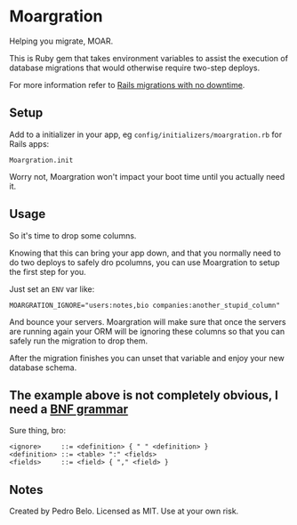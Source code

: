 # Moargration

Helping you migrate, MOAR.

This is Ruby gem that takes environment variables to assist the execution of database migrations that would otherwise require two-step deploys.

For more information refer to [Rails migrations with no downtime](http://pedro.herokuapp.com/past/2011/7/13/rails_migrations_with_no_downtime/).


## Setup

Add to a initializer in your app, eg `config/initializers/moargration.rb` for Rails apps:

    Moargration.init

Worry not, Moargration won't impact your boot time until you actually need it.


## Usage

So it's time to drop some columns.

Knowing that this can bring your app down, and that you normally need to do two deploys to safely dro pcolumns, you can use Moargration to setup the first step for you.

Just set an `ENV` var like:

    MOARGRATION_IGNORE="users:notes,bio companies:another_stupid_column"

And bounce your servers. Moargration will make sure that once the servers are running again your ORM will be ignoring these columns so that you can safely run the migration to drop them.

After the migration finishes you can unset that variable and enjoy your new database schema.


## The example above is not completely obvious, I need a [BNF grammar](http://en.wikipedia.org/wiki/Backus%E2%80%93Naur_Form)

Sure thing, bro:

    <ignore>     ::= <definition> { " " <definition> }
    <definition> ::= <table> ":" <fields>
    <fields>     ::= <field> { "," <field> }


## Notes

Created by Pedro Belo.
Licensed as MIT.
Use at your own risk.